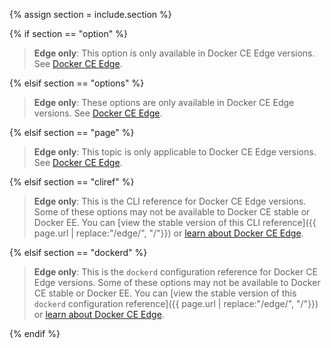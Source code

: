 {% assign section = include.section %}

{% if section == "option" %}
> **Edge only**: This option is only available in Docker CE Edge versions. See [Docker CE Edge](/edge/index.md).

{% elsif section == "options" %}
> **Edge only**: These options are only available in Docker CE Edge versions. See [Docker CE Edge](/edge/index.md).

{% elsif section == "page" %}
> **Edge only**: This topic is only applicable to Docker CE Edge versions. See [Docker CE Edge](/edge/index.md).

{% elsif section == "cliref" %}
> **Edge only**: This is the CLI reference for Docker CE Edge versions. Some of these options may not be available
> to Docker CE stable or Docker EE. You can
> [view the stable version of this CLI reference]({{ page.url | replace:"/edge/", "/"}})
> or [learn about Docker CE Edge](/edge/index.md).

{% elsif section == "dockerd" %}
> **Edge only**: This is the `dockerd` configuration reference for Docker CE Edge versions. Some of these options may not be available
> to Docker CE stable or Docker EE. You can
> [view the stable version of this `dockerd` configuration reference]({{ page.url | replace:"/edge/", "/"}})
> or [learn about Docker CE Edge](/edge/index.md).

{% endif %}

